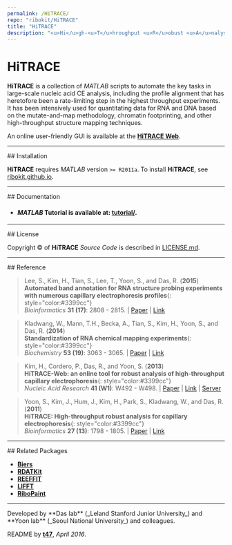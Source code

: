 ```yaml
---
permalink: /HiTRACE/
repo: "ribokit/HiTRACE"
title: "HiTRACE"
description: "<u>Hi</u>gh-<u>T</u>hroughput <u>R</u>obust <u>A</u>nalysis for <u>C</u>apillary <u>E</u>lectrophoresis"
---
```



# HiTRACE

**HiTRACE** is a collection of *MATLAB* scripts to automate the key tasks in large-scale nucleic acid CE analysis, including the profile alignment that has heretofore been a rate-limiting step in the highest throughput experiments. It has been intensively used for quantitating data for RNA and DNA based on the mutate-and-map methodology, chromatin footprinting, and other high-throughput structure mapping techniques.

An online user-friendly GUI is available at the [**HiTRACE Web**](http://hitrace.org/).

<hr/>
## Installation

**HiTRACE** requires *MATLAB* version `>= R2011a`. To install **HiTRACE**, see [ribokit.github.io](https://ribokit.github.io/HiTRACE/install/).

<hr/>
## Documentation

* #### *MATLAB* Tutorial is available at: [**tutorial/**](https://ribokit.github.io/HiTRACE/tutorial/).

<hr/>
## License

Copyright &copy; of **HiTRACE** _Source Code_ is described in [LICENSE.md](https://github.com/hitrace/HiTRACE/blob/master/LICENSE.md).

<hr/>
## Reference

>Lee, S., Kim, H., Tian, S., Lee, T., Yoon, S., and Das, R. (**2015**)<br/>
>**Automated band annotation for RNA structure probing experiments with numerous capillary electrophoresis profiles**{: style="color:#3399cc"}<br/>
>*Bioinformatics* **31 (17)**: 2808 - 2815. | [Paper](https://daslab.stanford.edu/site_data/pub_pdf/2015_Lee_Bioinfo.pdf) | [Link](http://bioinformatics.oxfordjournals.org/content/31/17/2808.abstract)

>Kladwang, W., Mann, T.H., Becka, A., Tian, S., Kim, H., Yoon, S., and Das, R. (**2014**)<br/>
>**Standardization of RNA chemical mapping experiments**{: style="color:#3399cc"}<br/>
>*Biochemistry* **53 (19)**: 3063 - 3065. | [Paper](https://daslab.stanford.edu/site_data/pub_pdf/2014_Kladwang_Biochem.pdf) | [Link](http://pubs.acs.org/doi/abs/10.1021/bi5003426)

>Kim, H., Cordero, P., Das, R., and Yoon, S. (**2013**)<br/>
>**HiTRACE-Web: an online tool for robust analysis of high-throughput capillary electrophoresis**{: style="color:#3399cc"}<br/>
>*Nucleic Acid Research* **41 (W1)**: W492 - W498. | [Paper](https://daslab.stanford.edu/site_data/pub_pdf/2013_Kim_NAR.pdf) | [Link](http://nar.oxfordjournals.org/content/41/W1/W492) | [Server](http://hitrace.org/)

>Yoon, S., Kim, J., Hum, J., Kim, H., Park, S., Kladwang, W., and Das, R. (**2011**)<br/>
>**HiTRACE: High-throughput robust analysis for capillary electrophoresis**{: style="color:#3399cc"}<br/>
>*Bioinformatics* **27 (13)**: 1798 - 1805. | [Paper](https://daslab.stanford.edu/site_data/pub_pdf/2011_Yoon_Bioinfo.pdf) | [Link](http://bioinformatics.oxfordjournals.org/content/27/13/1798)

<hr/>
## Related Packages

* [**Biers**](/Biers/)
* [**RDATKit**](/RDATKit/)
* [**REEFFIT**](/REEFFIT/)
* [**LIFFT**](/LIFFT/)
* [**RiboPaint**](/RiboPaint/)

<hr/>
Developed by **Das lab** (_Leland Stanford Junior University_) and **Yoon lab** (_Seoul National University_) and colleagues.

README by [**t47**](http://t47.io/), *April 2016*.
